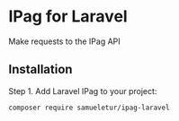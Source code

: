 # IPag for Laravel

Make requests to the IPag API

## Installation

Step 1. Add Laravel IPag to your project:

```
composer require samueletur/ipag-laravel
```